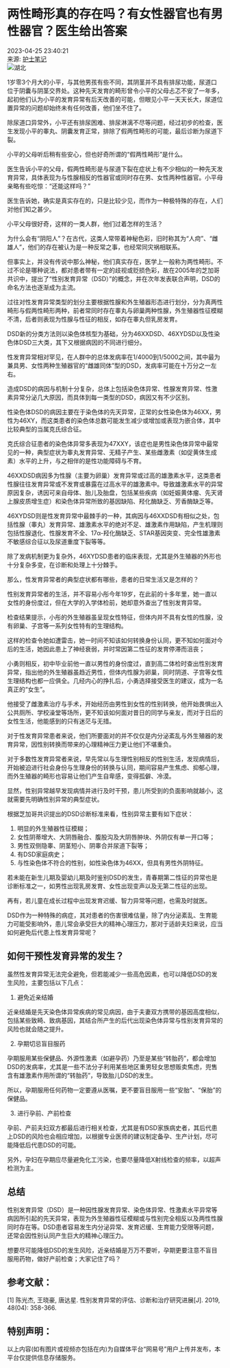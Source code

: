 # 两性畸形真的存在吗？有女性器官也有男性器官？医生给出答案

2023-04-25 23:40:21  
来源: [护士笔记](https://www.163.com/dy/media/T1657009546670.html)  
![湖北](https://static.ws.126.net/163/f2e/dy_media/dy_media/static/images/ipLocation.f6d00eb.svg)  

1岁零3个月大的小平，与其他男孩有些不同，其阴茎并不具有排尿功能，尿道口位于阴囊与阴茎交界处。这种先天发育的畸形曾令小平的父母忐忑不安了一年多，起初他们认为小平的发育异常有后天改善的可能，但眼见小平一天天长大，尿道位置异常的问题却始终未有任何改善，他们坐不住了。

除尿道口异常外，小平还有排尿困难、排尿淋漓不尽等问题，经过初步的检查，医生发现小平的睾丸、阴囊发育正常，排除了假两性畸形的可能，最后诊断为尿道下裂。

小平的父母听后稍有些安心，但也好奇所谓的“假两性畸形”是什么。

医生告诉小平的父母，假两性畸形是与尿道下裂在症状上有不少相似的一种先天发育异常，具体表现为与性腺相反的性器官或同时存在男、女性两种性器官。小平母亲略有些吃惊：“还能这样吗？”

医生告诉她，确实是真实存在的，只是比较少见，而作为一种极特殊的存在，人们对他们知之甚少。

小平父母很好奇，这样的一类人群，他们过着怎样的生活？

为什么会有“阴阳人”？在古代，这类人常带着神秘色彩，旧时称其为“人疴”、“雌雄人”，他们的存在被认为是一种反常之事，也经常同灾祸相联系。

但事实上，并没有传说中那么神秘，他们真实存在，医学上一般称为两性畸形。不过不论是哪种说法，都对患者带有一定的歧视或贬损色彩，故在2005年的芝加哥共识中，提出了“性别发育异常（DSD）”的概念，并在次年发表联合声明，DSD的命名方法也逐渐成为主流。

过往对性发育异常类型的划分主要根据性腺和外生殖器形态进行划分，分为真两性畸形与假两性畸形两种，前者常同时存在睾丸与卵巢两种性腺，外生殖器性征模糊不清，后者则表现为性腺与性征的相反，如存在睾丸但乳房发育。

DSD新的分类方法则以染色体核型为基础，分为46XXDSD、46XYDSD以及性染色体DSD三大类，其下又根据病因的不同进行细分。

性发育异常相对罕见，在人群中的总体发病率在1/4000到1/5000之间，其中最为兼具男、女性两种生殖器官的“雌雄同体”型的DSD，发病率可能在十万分之一左右。

造成DSD的病因与机制十分复杂，总体上包括染色体异常、性腺发育异常、性激素异常分泌几大原因，而具体到每一类型的DSD，病因又有不少区别。

性染色体DSD的病因主要在于染色体的先天异常，正常的女性染色体为46XX，男性为46XY，而这类患者的染色体总数可能发生减少或增加或表现为嵌合体，其中比较典型的当属克氏综合征。

克氏综合征患者的染色体异常多表现为47XXY，该症也是男性染色体异常中最常见的一种，典型症状为睾丸发育异常、无精子产生、某些雌激素（如促黄体生成素）水平的上升，与之相伴的是性功能障碍与不育。

46XXDSD病因多为性腺（主要为卵巢）发育异常或过高的雄激素水平，这类患者性腺往往发育异常或不发育或暴露在过高水平的雄激素中。导致雄激素水平的异常原因复杂，诱因可来自母体、胎儿及胎盘，包括某些疾病（如妊娠黄体瘤、先天肾上腺皮质增生症）和染色体异常所致的基因缺陷、羟化酶缺乏、芳香酶缺乏等。

46XYDSD则是性发育异常中最棘手的一种，其病因与46XXDSD有相似之处，包括性腺（睾丸）发育异常、雄激素水平的绝对不足、雄激素作用缺陷，产生机理则包括性腺退化、性腺发育不全、17α-羟化酶缺乏、STAR基因突变、完全性雄激素不敏感综合征以及尿道重度下裂等等。

除了发病机制更为复杂外，46XYDSD患者的临床表现，尤其是外生殖器的外形也十分复杂多变，在诊断和处理上十分棘手。

那么，性发育异常者的典型症状都有哪些，患者的日常生活又是怎样的？

性别发育异常者的生活，并不容易小彤今年19岁，在此前的十多年里，她一直以女性的身份度过，但在大学的入学体检前，她却意外查出了性别发育异常。

检查结果提示，小彤的外生殖器虽呈现女性特征，但体内并不具有女性的性腺，没有卵巢、子宫等一系列女性特有的生理结构。

这样的检查令她如遭雷击，她一时间不知该如何转换身份认同，更不知如何面对今后的生活，她因此患上了神经衰弱，并时常因第二性征的发育停滞而沮丧；

小勇则相反，初中毕业前他一直以男性的身份度过，直到高二体检时查出性别发育异常，指出他的外生殖器虽趋近男性，但体内性腺为卵巢，同时阴道、子宫等女性生理结构也都一应俱全。几经内心的挣扎后，小勇选择接受医生的建议，成为一名真正的“女生”。

他接受了雌激素治疗与手术，开始经历由男性到女性的性别转换，他开始畏惧出入公共厕所、学校澡堂等场所，更不知该如何面对昔日的同学与亲友，而对于日后的女性生活，他能感到的只有迷茫与无措。

对于性发育异常患者来说，他们所要面对的并不仅仅是内分泌紊乱与外生殖器的发育异常，因性别转换而带来的心理精神压力更让他们不堪重负。

对于多数性发育异常者来说，早先常以与生理性别相反的性别生活，发现病情后，开始被迫进行社会身份与生理身份的转换与认同，期间容易产生焦虑、抑郁心理，而外生殖器的畸形也容易让他们产生自卑感，变得孤僻、冷漠。

显然，性别异常越早发现病情并进行及时干预，患儿所受到的负面影响就越小，这就需要先明确性别异常的典型症状。

根据芝加哥共识提出的DSD诊断标准来看，性别异常主要有如下症状：

1. 明显的外生殖器性征模糊；
2. 女性阴蒂增大、大阴唇融合、腹股沟及大阴唇肿块、外阴仅有单一开口等；
3. 男性双侧隐睾、阴茎短小、阴睾合并尿道下裂等；
4. 有DSD家庭病史；
5. 与性染色体不符合的性别，如性染色体为46XX，但具有男性外阴特征。

若未能在新生儿期及婴幼儿期及时鉴别DSD的发生，青春期第二性征的异常也是诊断标准之一，如男性出现乳房发育、女性出现变声以及无第二性征的出现。

再有，若儿童在成长过程中出现发育迟缓、智力异常等问题，也需及时就医。

DSD作为一种特殊的病症，其对患者的伤害很难估量，除了内分泌紊乱、生育能力可能受影响外，患儿常会承受巨大的精神心理压力，那对于适龄夫妇来说，应当如何避免后代患上性发育异常呢？

## 如何干预性发育异常的发生？ 

虽然性发育异常无法完全避免，但若能减少一些高危因素，也可以降低DSD的发生风险，主要包括以下几点：

1. 避免近亲结婚

近亲结婚是先天染色体异常疾病的常见病因，由于夫妻双方携带的基因高度相似，包括某些致畸、致病基因，其结合所产生的后代出现染色体异常与性别发育异常的风险也就会随之提升。

2. 孕期切忌盲目服药

孕期服用某些保健品、外源性激素（如避孕药）乃至是某些“转胎药”，都会增加DSD的发病率，尤其是一些不法分子利用某些地区重男轻女思想贩卖焦虑，兜售含有雄激素作用所谓的“转胎药”，导致胎儿DSD的发生。

所以，孕期服用任何药物一定要遵从医嘱，更不要盲目服用一些“安胎”、“保胎”的保健品。

3. 进行孕前、产前检查

孕前、产前夫妇双方都最后进行相关检查，尤其是有DSD家族病史者，其后代患上DSD的风险也会相应增加，以根据专业医师的建议制定备孕、生产计划，尽可能降低后代患DSD的可能。

另外，孕妇在孕期应尽量避免化工污染，也要尽量降低X射线检查的频率，以超声检测为主。

## 总结

性别发育异常（DSD）是一种因性腺发育异常、染色体异常、性激素水平异常等病因所引起的先天异常，表现为外生殖器性征模糊或与性别完全相反以及两性性腺同时存在等。DSD患者容易发生内分泌异常、发育迟缓、生育能力受限等问题，还常会因性别认同产生巨大的精神心理压力。

想要尽可能降低DSD的发生风险，近亲结婚是万万不要听，孕期更要注意不盲目服用药物，做好产前检查；大家记住了吗？

## 参考文献：

\[1\] 陈光杰, 王晓豪, 唐达星. 性别发育异常的评估、诊断和治疗研究进展\[J\]. 2019, 48(04): 358-366.

## 特别声明：

以上内容(如有图片或视频亦包括在内)为自媒体平台“网易号”用户上传并发布，本平台仅提供信息存储服务。